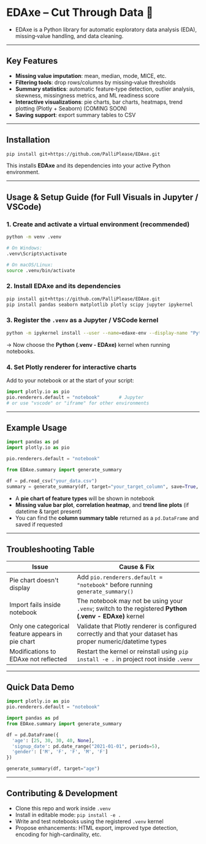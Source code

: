 # EDAxe – Cut Through Data 🚀

- EDAxe is a Python library for automatic exploratory data analysis (EDA), missing‑value handling, and data cleaning.
---

## Key Features

- **Missing value imputation**: mean, median, mode, MICE, etc.  
- **Filtering tools**: drop rows/columns by missing‑value thresholds  
- **Summary statistics**: automatic feature‑type detection, outlier analysis, skewness, missingness metrics, and ML readiness score  
- **Interactive visualizations**: pie charts, bar charts, heatmaps, trend plotting (Plotly + Seaborn)  (COMING SOON)
- **Saving support**: export summary tables to CSV  

---

## Installation

```bash
pip install git+https://github.com/PalliPlease/EDAxe.git
```

This installs **EDAxe** and its dependencies into your active Python environment.

---

##  Usage & Setup Guide (for Full Visuals in Jupyter / VSCode)

### 1. Create and activate a virtual environment (recommended)
```bash
python -m venv .venv

# On Windows:
.venv\Scripts\activate

# On macOS/Linux:
source .venv/bin/activate
```

### 2. Install EDAxe and its dependencies
```bash
pip install git+https://github.com/PalliPlease/EDAxe.git
pip install pandas seaborn matplotlib plotly scipy jupyter ipykernel
```

### 3. Register the `.venv` as a Jupyter / VSCode kernel
```bash
python -m ipykernel install --user --name=edaxe-env --display-name "Python (.venv - EDAxe)"
```
→ Now choose the **Python (.venv - EDAxe)** kernel when running notebooks.

### 4. Set Plotly renderer for interactive charts
Add to your notebook or at the start of your script:
```python
import plotly.io as pio
pio.renderers.default = "notebook"       # Jupyter
# or use "vscode" or "iframe" for other environments
```

---

##  Example Usage

```python
import pandas as pd
import plotly.io as pio

pio.renderers.default = "notebook"

from EDAxe.summary import generate_summary

df = pd.read_csv("your_data.csv")
summary = generate_summary(df, target="your_target_column", save=True, save_path="eda_summary.csv")
```

- A **pie chart of feature types** will be shown in notebook
- **Missing value bar plot**, **correlation heatmap**, and **trend line plots** (if datetime & target present)
- You can find the **column summary table** returned as a `pd.DataFrame` and saved if requested

---

## Troubleshooting Table

| Issue | Cause & Fix |
|-------|-------------|
| Pie chart doesn't display | Add `pio.renderers.default = "notebook"` before running `generate_summary()` |
| Import fails inside notebook | The notebook may not be using your `.venv`; switch to the registered **Python (.venv - EDAxe)** kernel |
| Only one categorical feature appears in pie chart | Validate that Plotly renderer is configured correctly and that your dataset has proper numeric/datetime types |
| Modifications to EDAxe not reflected | Restart the kernel or reinstall using `pip install -e .` in project root inside `.venv` |

---

## Quick Data Demo

```python
import plotly.io as pio
pio.renderers.default = "notebook"

import pandas as pd
from EDAxe.summary import generate_summary

df = pd.DataFrame({
  'age': [25, 30, 30, 40, None],
  'signup_date': pd.date_range("2021-01-01", periods=5),
  'gender': ['M', 'F', 'F', 'M', 'F']
})

generate_summary(df, target="age")
```

---

## Contributing & Development

- Clone this repo and work inside `.venv`
- Install in editable mode: `pip install -e .`  
- Write and test notebooks using the registered `.venv` kernel  
- Propose enhancements: HTML export, improved type detection, encoding for high-cardinality, etc.
